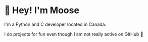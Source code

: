 # 👋 Hey! I'm Moose


<p>I'm a Python and C developer located in Canada.</p>
<p>I do projects for fun even though I am not really active on GitHub 🤣</p>
